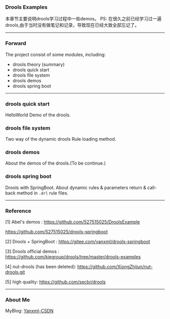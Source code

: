 ### Drools Examples

本章节主要说明drools学习过程中一些demos。
PS: 在很久之前已经学习过一遍drools,由于当时没有做笔记和记录，导致现在已经大致全部忘记了。

---

### Forward

The project consist of some modules, including:

* drools theory (summary)
* drools quick start
* drools file system
* drools demos
* drools spring boot

---

### drools quick start

HelloWorld Demo of the drools.

### drools file system

Two way of the dynamic drools Rule loading method.

### drools demos

About the demos of the drools.(To be continue.)

### drools spring boot

Drools with SpringBoot. About dynamic rules & parameters return & call-back method in `.drl` rule files.


---

### Reference

[1] Abel's demos : https://github.com/527515025/DroolsExample

https://github.com/527515025/drools-springboot

[2] Drools + SpringBoot : https://gitee.com/yanxml/drools-springboot

[3] Drools official demos : https://github.com/kiegroup/drools/tree/master/drools-examples

[4] nut-drools (has been deleted): https://github.com/XiongZhijun/nut-drools.git

[5] high quality: https://github.com/secbr/drools

---

### About Me

MyBlog: [Yanxml-CSDN](https://csdn.yanxml.com)